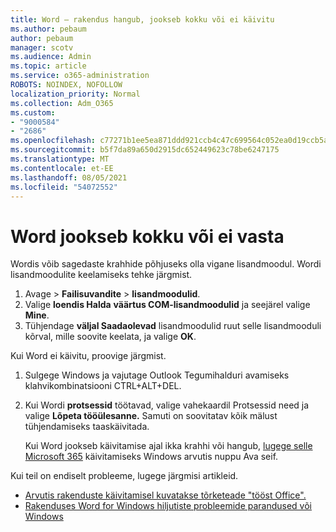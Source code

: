 ```yaml
---
title: Word – rakendus hangub, jookseb kokku või ei käivitu
ms.author: pebaum
author: pebaum
manager: scotv
ms.audience: Admin
ms.topic: article
ms.service: o365-administration
ROBOTS: NOINDEX, NOFOLLOW
localization_priority: Normal
ms.collection: Adm_O365
ms.custom:
- "9000584"
- "2686"
ms.openlocfilehash: c77271b1ee5ea871ddd921ccb4c47c699564c052ea0d19ccb5aabec2cfb5edc3
ms.sourcegitcommit: b5f7da89a650d2915dc652449623c78be6247175
ms.translationtype: MT
ms.contentlocale: et-EE
ms.lasthandoff: 08/05/2021
ms.locfileid: "54072552"
---
```

# <a name="word-crashes-or-doesnt-respond"></a>Word jookseb kokku või ei vasta

Wordis võib sagedaste krahhide põhjuseks olla vigane lisandmoodul. Wordi lisandmoodulite keelamiseks tehke järgmist.

1. Avage   >  **Failisuvandite**  >  **lisandmoodulid**.
2. Valige **loendis Halda** **väärtus COM-lisandmoodulid** ja seejärel valige **Mine**.
3. Tühjendage **väljal Saadaolevad** lisandmoodulid ruut selle lisandmooduli kõrval, mille soovite keelata, ja valige **OK**.

Kui Word ei käivitu, proovige järgmist.

1.   Sulgege Windows ja vajutage Outlook Tegumihalduri avamiseks klahvikombinatsiooni CTRL+ALT+DEL. 
2. Kui Wordi **protsessid** töötavad, valige vahekaardil Protsessid need ja valige **Lõpeta tööülesanne.** Samuti on soovitatav kõik mälust tühjendamiseks taaskäivitada.

    Kui Word jookseb käivitamise ajal ikka krahhi või hangub, [lugege selle Microsoft 365](https://support.office.com/article/Open-Office-apps-in-safe-mode-on-a-Windows-PC-dedf944a-5f4b-4afb-a453-528af4f7ac72) käivitamiseks Windows arvutis nuppu Ava seif.

Kui teil on endiselt probleeme, lugege järgmisi artikleid. 
- [Arvutis rakenduste käivitamisel kuvatakse tõrketeade "tööst Office".](https://support.office.com/article/52bd7985-4e99-4a35-84c8-2d9b8301a2fa)
- [Rakenduses Word for Windows hiljutiste probleemide parandused või Windows](https://support.office.com/article/bf6bf17c-2807-4871-83ce-e337ae8f0b86)